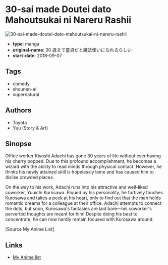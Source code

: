 # 30-sai made Doutei dato Mahoutsukai ni Nareru Rashii

![30-sai-made-doutei-dato-mahoutsukai-ni-nareru-rashii](https://cdn.myanimelist.net/images/manga/2/220978.jpg)

-   **type**: manga
-   **original-name**: 30 歳まで童貞だと魔法使いになれるらしい
-   **start-date**: 2018-09-07

## Tags

-   comedy
-   shounen-ai
-   supernatural

## Authors

-   Toyota
-   Yuu (Story & Art)

## Sinopse

Office worker Kiyoshi Adachi has gone 30 years of life without ever having his cherry popped. Due to this profound accomplishment, he becomes a wizard with the ability to read minds through physical contact. However, he thinks his newly attained skill is hopelessly lame and has caused him to dislike crowded places.

On the way to his work, Adachi runs into his attractive and well-liked coworker, Yuuichi Kurosawa. Piqued by his personality, he furtively touches Kurosawa and takes a peek at his heart, only to find out that the man holds romantic dreams for a colleague at their office. Adachi attempts to connect the dots, but soon, Kurosawa's fantasies are laid bare—his coworker's perverted thoughts are meant for him! Despite doing his best to concentrate, he can now hardly remain focused with Kurosawa around.

[Source My Anime List]

## Links

-   [My Anime list](https://myanimelist.net/manga/121303/30-sai_made_Doutei_dato_Mahoutsukai_ni_Nareru_Rashii)
